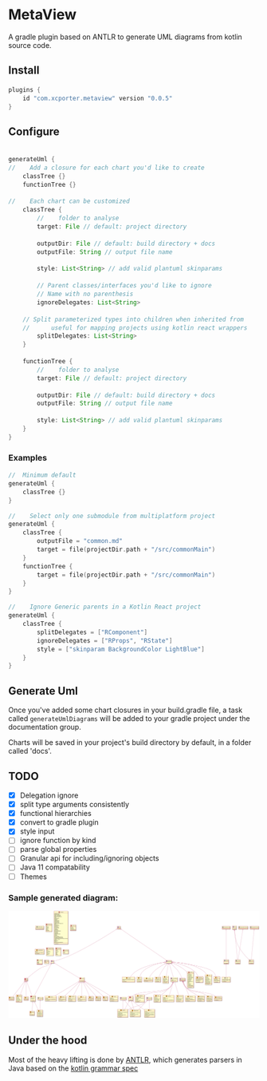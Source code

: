 # MetaView

A gradle plugin based on ANTLR to generate UML diagrams from kotlin source  code.

## Install

```groovy
plugins {
    id "com.xcporter.metaview" version "0.0.5"
}
```

## Configure

```groovy

generateUml {
//    Add a closure for each chart you'd like to create
    classTree {}
    functionTree {}

//    Each chart can be customized
    classTree {
        //    folder to analyse
        target: File // default: project directory
        
        outputDir: File // default: build directory + docs
        outputFile: String // output file name

        style: List<String> // add valid plantuml skinparams

        // Parent classes/interfaces you'd like to ignore
        // Name with no parenthesis
        ignoreDelegates: List<String>
        
    // Split parameterized types into children when inherited from
    //      useful for mapping projects using kotlin react wrappers      
        splitDelegates: List<String>
    }
    
    functionTree {
        //    folder to analyse
        target: File // default: project directory

        outputDir: File // default: build directory + docs
        outputFile: String // output file name

        style: List<String> // add valid plantuml skinparams
    }
}

```

### Examples

```kotlin
//  Minimum default
generateUml {
    classTree {}
}
```

```kotlin
//    Select only one submodule from multiplatform project
generateUml {
    classTree {
        outputFile = "common.md"
        target = file(projectDir.path + "/src/commonMain")
    }
    functionTree {
        target = file(projectDir.path + "/src/commonMain")
    }
}
```

```kotlin
//    Ignore Generic parents in a Kotlin React project
generateUml {
    classTree {
        splitDelegates = ["RComponent"]
        ignoreDelegates = ["RProps", "RState"]
        style = ["skinparam BackgroundColor LightBlue"]
    }
}
```

## Generate Uml

Once you've added some chart closures in your build.gradle file,
a task called `generateUmlDiagrams` will be added to your gradle project under the documentation group. 

Charts will be saved in your project's build directory by default, in a folder called
'docs'.



## TODO
- [X] Delegation ignore
- [X] split type arguments consistently
- [X] functional hierarchies
- [X] convert to gradle plugin
- [X] style input
- [ ] ignore function by kind
- [ ] parse global properties
- [ ] Granular api for including/ignoring objects
- [ ] Java 11 compatability
- [ ] Themes

### Sample generated diagram:

![example](./Examples/example1.png)

## Under the hood

Most of the heavy lifting is done by [ANTLR](https://www.antlr.org/), which generates parsers in Java based on the
[kotlin grammar spec](https://kotlinlang.org/docs/reference/grammar.html)